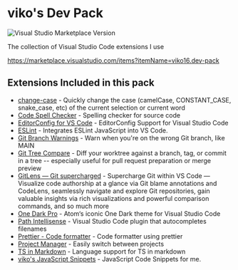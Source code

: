 # viko's Dev Pack

![Visual Studio Marketplace Version](https://img.shields.io/visual-studio-marketplace/v/viko16.dev-pack)

The collection of Visual Studio Code extensions I use

https://marketplace.visualstudio.com/items?itemName=viko16.dev-pack

## Extensions Included in this pack

- [change-case](https://marketplace.visualstudio.com/items?itemName=wmaurer.change-case) - Quickly change the case (camelCase, CONSTANT_CASE, snake_case, etc) of the current selection or current word
- [Code Spell Checker](https://marketplace.visualstudio.com/items?itemName=streetsidesoftware.code-spell-checker) - Spelling checker for source code
- [EditorConfig for VS Code](https://marketplace.visualstudio.com/items?itemName=EditorConfig.EditorConfig) - EditorConfig Support for Visual Studio Code
- [ESLint](https://marketplace.visualstudio.com/items?itemName=dbaeumer.vscode-eslint) - Integrates ESLint JavaScript into VS Code.
- [Git Branch Warnings](https://marketplace.visualstudio.com/items?itemName=teledemic.branch-warnings) - Warn when you're on the wrong Git branch, like MAIN
- [Git Tree Compare](https://marketplace.visualstudio.com/items?itemName=letmaik.git-tree-compare) - Diff your worktree against a branch, tag, or commit in a tree -- especially useful for pull request preparation or merge preview
- [GitLens — Git supercharged](https://marketplace.visualstudio.com/items?itemName=eamodio.gitlens) - Supercharge Git within VS Code — Visualize code authorship at a glance via Git blame annotations and CodeLens, seamlessly navigate and explore Git repositories, gain valuable insights via rich visualizations and powerful comparison commands, and so much more
- [One Dark Pro](https://marketplace.visualstudio.com/items?itemName=zhuangtongfa.Material-theme) - Atom‘s iconic One Dark theme for Visual Studio Code
- [Path Intellisense](https://marketplace.visualstudio.com/items?itemName=christian-kohler.path-intellisense) - Visual Studio Code plugin that autocompletes filenames
- [Prettier - Code formatter](https://marketplace.visualstudio.com/items?itemName=esbenp.prettier-vscode) - Code formatter using prettier
- [Project Manager](https://marketplace.visualstudio.com/items?itemName=alefragnani.project-manager) - Easily switch between projects
- [TS in Markdown](https://marketplace.visualstudio.com/items?itemName=amour1688.ts-in-markdown) - Language support for TS in markdown
- [viko's JavaScript Snippets](https://marketplace.visualstudio.com/items?itemName=viko16.viko-javascript-snippets) - JavaScript Code Snippets for me.
